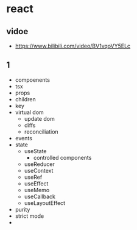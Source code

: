 # react

## vidoe
- https://www.bilibili.com/video/BV1vqoVY5ELc

## 1
- compoenents
- tsx
- props
- children
- key
- virtual dom
  - update dom
  - diffs
  - reconciliation
- events
- state
  - useState
    - controlled components
  - useReducer
  - useContext
  - useRef
  - useEffect
  - useMemo
  - useCallback
  - useLayoutEffect
- purity
- strict mode
-
